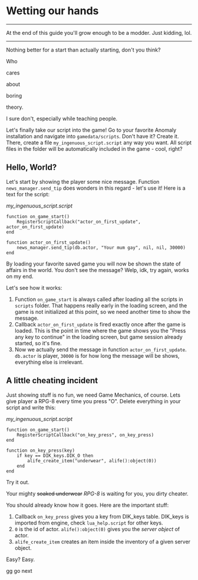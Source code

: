# Wetting our hands

___

At the end of this guide you'll grow enough to be a modder. Just kidding, lol.

___

Nothing better for a start than actually starting, don't you think?

Who

cares

about

boring

theory.

I sure don't, especially while teaching people.

Let's finally take our script into the game! Go to your favorite Anomaly installation and navigate into `gamedata/scripts`. Don't have it? Create it. There, create a file `my_ingenuous_script.script` any way you want. All script files in the folder will be automatically included in the game - cool, right?

## Hello, World?

Let's start by showing the player some nice message. Function `news_manager.send_tip` does wonders in this regard - let's use it! Here is a text for the script:

*my_ingenuous_script.script*

```lua,icon=.devicon-lua-plain
function on_game_start()
    RegisterScriptCallback("actor_on_first_update", actor_on_first_update)
end

function actor_on_first_update()
    news_manager.send_tip(db.actor, "Your mum gay", nil, nil, 30000)
end
```

By loading your favorite saved game you will now be shown the state of affairs in the world. You don't see the message? Welp, idk, try again, works on my end.

Let's see how it works:

1. Function `on_game_start` is always called after loading all the scripts in `scripts` folder. That happens really early in the loading screen, and the game is not initialized at this point, so we need another time to show the message.
1. Callback `actor_on_first_update` is fired exactly once after the game is loaded. This is the point in time where the game shows you the "Press any key to continue" in the loading screen, but game session already started, so it's fine.
1. Now we actually send the message in function `actor_on_first_update`. `db.actor` is player, `30000` is for how long the message will be shows, everything else is irrelevant.

## A little cheating incident

Just showing stuff is no fun, we need Game Mechanics, of course. Lets give player a RPG-8 every time you press "O". Delete everything in your script and write this:

*my_ingenuous_script.script*

```lua,icon=.devicon-lua-plain
function on_game_start()
    RegisterScriptCallback("on_key_press", on_key_press)
end

function on_key_press(key)
    if key == DIK_keys.DIK_O then 
        alife_create_item("underwear", alife():object(0))
    end
end
```

Try it out.

Your mighty ~~soaked underwear~~ *RPG-8* is waiting for you, you dirty cheater.

You should already know how it goes. Here are the important stuff:

1. Callback `on_key_press` gives you a key from DIK_keys table. DIK_keys is imported from engine, check `lua_help.script` for other keys.
1. `0` is the id of actor. `alife():object(0)` gives you the *server object* of actor.
1. `alife_create_item` creates an item inside the inventory of a given server object.

Easy? Easy.

gg go next
